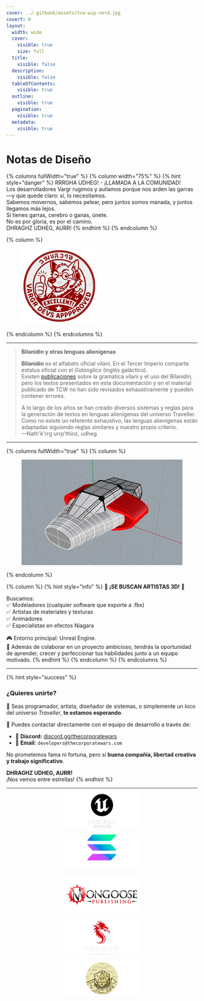 ```yaml
---
cover: ../.gitbook/assets/tcw-wip-nerd.jpg
coverY: 0
layout:
  width: wide
  cover:
    visible: true
    size: full
  title:
    visible: false
  description:
    visible: false
  tableOfContents:
    visible: true
  outline:
    visible: true
  pagination:
    visible: true
  metadata:
    visible: true
---
```


# Notas de Diseño

{% columns fullWidth="true" %}
{% column width="75%" %}
{% hint style="danger" %}
RRRGHA UDHEG! - ¡LLAMADA A LA COMUNIDAD!\
Los desarrolladores Vargr rugimos y aullamos porque nos arden las garras —y que quede claro: sí, lo necesitamos.\
Sabemos movernos, sabemos pelear, pero juntos somos manada, y juntos llegamos más lejos.\
Si tienes garras, cerebro o ganas, únete.\
No es por gloria, es por el camino.\
DHRAGHZ UDHEG, AURR!
{% endhint %}
{% endcolumn %}

{% column %}
<figure><img src="../.gitbook/assets/vargr-devs.png" alt=""><figcaption></figcaption></figure>
{% endcolumn %}
{% endcolumns %}

***

> **Bilanidin y otras lenguas alienígenas**
>
> **Bilanidin** es el alfabeto oficial vilani. En el Tercer Imperio comparte estatus oficial con el _Galanglico_ (inglés galáctico).\
> Existen [publicaciones](https://wiki.travellerrpg.com/Vilani_Grammar_and_Glossary) sobre la gramática vilani y el uso del Bilanidin, pero los textos presentados en esta documentación y en el material publicado de TCW no han sido revisados exhaustivamente y pueden contener errores.
>
> A lo largo de los años se han creado diversos sistemas y reglas para la generación de textos en lenguas alienígenas del universo Traveller.\
> Como no existe un referente exhaustivo, las lenguas alienígenas están adaptadas siguiendo reglas similares y nuestro propio criterio.\
> —Nath'k'rrg urrp'thinz, udheg

***

{% columns fullWidth="true" %}
{% column %}
<figure><img src="../.gitbook/assets/design-devel.jpg" alt=""><figcaption></figcaption></figure>
{% endcolumn %}

{% column %}
{% hint style="info" %}
🎨 **¡SE BUSCAN ARTISTAS 3D!** 🚀

Buscamos:\
✅ Modeladores (cualquier software que exporte a .fbx)\
✅ Artistas de materiales y texturas\
✅ Animadores\
✅ Especialistas en efectos Niagara

🎮 Entorno principal: Unreal Engine.\
💬 Además de colaborar en un proyecto ambicioso, tendrás la oportunidad de aprender, crecer y perfeccionar tus habilidades junto a un equipo motivado.
{% endhint %}
{% endcolumn %}
{% endcolumns %}

***

{% hint style="success" %}
### ¿Quieres unirte?

🧠 Seas programador, artista, diseñador de sistemas, o simplemente un loco del universo _Traveller_, **te estamos esperando**.

📡 Puedes contactar directamente con el equipo de desarrollo a través de:

* 💬 **Discord:** [discord.gg/thecorporatewars](https://discord.gg/gqrmE6FBKQ)
* 📧 **Email:** `developers@thecorporatewars.com`

No prometemos fama ni fortuna, pero sí **buena compañía, libertad creativa y trabajo significativo**.

**DHRAGHZ UDHEG, AURR!**\
¡Nos vemos entre estrellas!
{% endhint %}

***

<div align="center"><figure>
<img src="../.gitbook/assets/UEIcon180h.png" alt="Unreal Engine" width="200"><figcaption></figcaption></figure>
<figure>
<img src="../.gitbook/assets/Solana180h.png" alt="Solana" width="200"><figcaption></figcaption>
</figure> <figure>
<img src="../.gitbook/assets/MGIco180h.png" alt="" width="200"><figcaption></figcaption>
</figure> <figure>
<img src="../.gitbook/assets/DraCo180h.png" alt="" width="200"><figcaption></figcaption>
</figure> <figure>
<img src="../.gitbook/assets/ARW180h.png" alt="" width="200"><figcaption></figcaption>
</figure></div>
